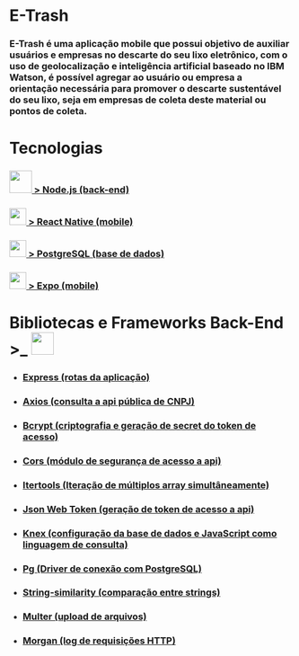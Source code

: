 # E-Trash

 ### E-Trash é uma aplicação mobile que possui objetivo de auxiliar usuários e empresas no descarte do seu lixo eletrônico, com o uso de geolocalização e inteligência artificial baseado no IBM Watson, é possível agregar ao usuário ou empresa a orientação necessária para promover o descarte sustentável do seu lixo, seja em empresas de coleta deste material ou pontos de coleta.    

# Tecnologias

### <img src="https://user-images.githubusercontent.com/59677362/81222849-5b33d000-8fbb-11ea-9dd3-e7d8c9596119.jpeg" width=40/>[ > Node.js (back-end)](https://www.nodejs.org) 

### <img src="https://user-images.githubusercontent.com/59677362/81252655-dc5f8700-8ffc-11ea-9dbc-0041100d3782.png" width=30/>[ > React Native (mobile)](https://www.reactnative.dev) 

### <img src="https://user-images.githubusercontent.com/59677362/81250560-a1a72000-8ff7-11ea-8b63-c05996d3a8d4.png" width=30 />[ > PostgreSQL (base de dados)](https://postgresql.org)

### <img src="https://user-images.githubusercontent.com/59677362/81251842-a6b99e80-8ffa-11ea-871c-d2f45e580e85.png" width=30/>[ > Expo (mobile)](https://www.expo.io)

# Bibliotecas e Frameworks Back-End >_ <img src="https://user-images.githubusercontent.com/59677362/81249040-0fe9e380-8ff4-11ea-885f-50de3722ecb9.jpeg" width=40 height=40 />


* ### [Express (rotas da aplicação)](https://www.expressjs.com)
* ### [Axios (consulta a api pública de CNPJ)](https://www.npmjs.com/package/axios)
* ### [Bcrypt (criptografia e geração de secret do token de acesso)](https://www.npmjs.com/package/bcrypt)
* ### [Cors (módulo de segurança de acesso a api)](https://www.npmjs.com/package/cors)
* ### [Itertools (Iteração de múltiplos array simultâneamente)](https://www.npmjs.com/package/itertools)
* ### [Json Web Token (geração de token de acesso a api)](https://www.jwt.io)
* ### [Knex (configuração da base de dados e JavaScript como linguagem de consulta)](https://www.knex.org)
* ### [Pg (Driver de conexão com PostgreSQL)](https://www.npmjs.com/package/pg)
* ### [String-similarity (comparação entre strings)](https://www.npmjs.com/package/string-similarity)
* ### [Multer (upload de arquivos)](https://www.npmjs.com/package/multer)
* ### [Morgan (log de requisições HTTP)](https://www.npmjs.com/package/morgan)



